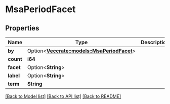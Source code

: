 # MsaPeriodFacet

## Properties

Name | Type | Description | Notes
------------ | ------------- | ------------- | -------------
**by** | Option<[**Vec<crate::models::MsaPeriodFacet>**](msa.Facet.md)> |  | [optional]
**count** | **i64** |  | 
**facet** | Option<**String**> |  | [optional]
**label** | Option<**String**> |  | [optional]
**term** | **String** |  | 

[[Back to Model list]](../README.md#documentation-for-models) [[Back to API list]](../README.md#documentation-for-api-endpoints) [[Back to README]](../README.md)


